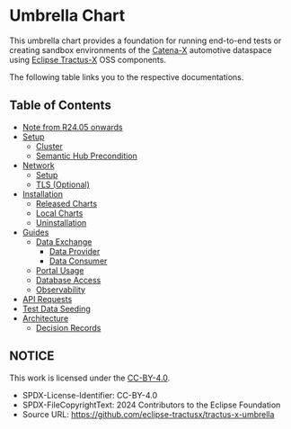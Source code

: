 # Umbrella Chart

This umbrella chart provides a foundation for running end-to-end tests or creating sandbox environments of the [Catena-X](https://catena-x.net/en/) automotive dataspace using
[Eclipse Tractus-X](https://projects.eclipse.org/projects/automotive.tractusx) OSS components.

The following table links you to the respective documentations.

## **Table of Contents**

- [Note from R24.05 onwards](user/note-r2405-onwards)
- [Setup](user/setup)
  - [Cluster](user/setup/README.md)
  - [Semantic Hub Precondition](user/setup/semantic-hub.md)
- [Network](user/network)
  - [Setup](user/network/README.md)
  - [TLS (Optional)](user/network/tls.md)
- [Installation](user/installation/README.md)
  - [Released Charts](user/installation/released-chart.md)
  - [Local Charts](user/installation/local-repository.md)
  - [Uninstallation](user/installation/uninstallation.md)
- [Guides](user/guides)
  - [Data Exchange](user/guides/data-exchange.md)
    - [Data Provider](user/guides/data-exchange/provide-data.md)
    - [Data Consumer](user/guides/data-exchange/consume-data.md)
  - [Portal Usage](user/guides/portal-usage.md)
  - [Database Access](user/guides/database-access.md)
  - [Observability](user/guides/observability/observability.md)
- [API Requests](api/README.md)
- [Test Data Seeding](test-data-seeding)
- [Architecture](architecture)
  - [Decision Records](architecture/decision-records)

## NOTICE

This work is licensed under the [CC-BY-4.0](https://creativecommons.org/licenses/by/4.0/legalcode).

- SPDX-License-Identifier: CC-BY-4.0
- SPDX-FileCopyrightText: 2024 Contributors to the Eclipse Foundation
- Source URL: <https://github.com/eclipse-tractusx/tractus-x-umbrella>
